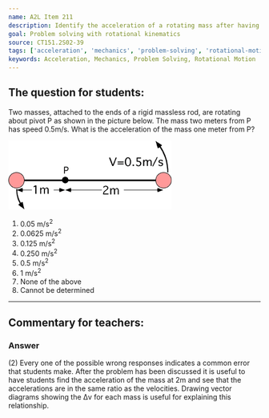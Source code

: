 ```yaml
---
name: A2L Item 211
description: Identify the acceleration of a rotating mass after having to determine the velocity.
goal: Problem solving with rotational kinematics
source: CT151.2S02-39
tags: ['acceleration', 'mechanics', 'problem-solving', 'rotational-motion']
keywords: Acceleration, Mechanics, Problem Solving, Rotational Motion
---
```


## The question for students:

Two masses, attached to the ends of a rigid massless rod, are rotating
about pivot P as shown in the picture below.  The mass two meters from P
has speed 0.5m/s.  What is the acceleration of the mass one meter from
P?

![Item211_fig1.gif](../images/Item211_fig1.gif)

1. 0.05 m/s<sup>2</sup>
2. 0.0625 m/s<sup>2</sup>
3. 0.125 m/s<sup>2</sup>
4. 0.250 m/s<sup>2</sup>
5. 0.5 m/s<sup>2</sup>
6. 1 m/s<sup>2</sup>
7. None of the above
8. Cannot be determined


<hr/>

## Commentary for teachers:

### Answer

(2) Every one of the possible wrong responses indicates a common error
that students make. After the problem has been discussed it is useful to
have students find the acceleration of the mass at 2m and see that the
accelerations are in the same ratio as the velocities. Drawing vector
diagrams showing the Δv for each mass is useful for explaining this
relationship.
